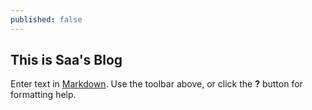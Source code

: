 ```yaml
---
published: false
---
```

## This is Saa's Blog

Enter text in [Markdown](http://daringfireball.net/projects/markdown/). Use the toolbar above, or click the **?** button for formatting help.
